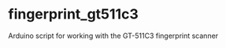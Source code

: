 fingerprint_gt511c3
===================

Arduino script for working with the GT-511C3 fingerprint scanner
